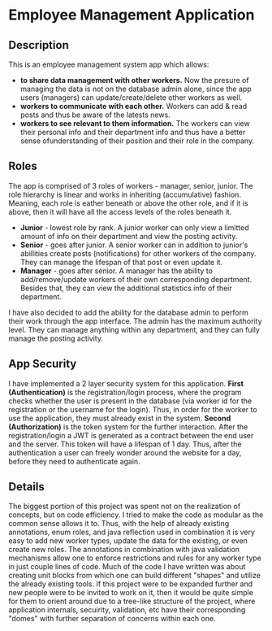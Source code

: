 # Employee Management Application


## Description
This is an employee management system app which allows:
* **to share data management with other workers.** Now the presure of managing the data is not on the database admin alone, since the app users (managers) can update/create/delete other workers as well.
* **workers to communicate with each other.** Workers can add & read posts and thus be aware of the latests news.
* **workers to see relevant to them information.** The workers can view their personal info and their department info and thus have a better sense ofunderstanding of their position and their role in the company.

## Roles
The app is comprised of 3 roles of workers - manager, senior, junior. The role hierarchy is linear and works in inheriting (accumulative) fashion. Meaning, each role is eather beneath or above the other role, and if it is above, then it will have all the access levels of the roles beneath it.

* **Junior** - lowest role by rank. A junior worker can only view a limitted amount of info on their department and view the posting activity.
* **Senior** - goes after junior. A senior worker can in addition to junior's abillities create posts (notifications) for other workers of the company. They can manage the lifespan of that post or even update it.
* **Manager** - goes after senior. A manager has the ability to add/remove/update workers of their own corresponding department. Besides that, they can view the additional statistics info of their department.

I have also decided to add the ability for the database admin to perform their work through the app interface. The admin has the maximum authority level. They can manage anything within any department, and they can fully manage the posting activity. 

## App Security
I have implemented a 2 layer security system for this application.
**First (Authentication)** is the registration/login process, where the program checks whether the user is present in the database (via worker id for the registration or the username for the login). Thus, in order for the worker to use the application, they must already exist in the system.
**Second (Authorization)** is the token system for the further interaction. After the registration/login a JWT is generated as a contract between the end user and the server. This token will have a lifespan of 1 day. Thus, after the authentication a user can freely wonder around the website for a day, before they need to authenticate again.

## Details
The biggest portion of this project was spent not on the realization of concepts, but on code efficiency.
I tried to make the code as modular as the common sense allows it to.
Thus, with the help of already existing annotations, enum roles, and java reflection used in combination it is very easy to add new worker types, update the data for the existing, or even create new roles. The annotations in combination with java validation mechanisms allow one to enforce restrictions and rules for any worker type in just couple lines of code.
Much of the code I have written was about creating unit blocks from which one can build different "shapes" and utilize the already existing tools.
If this project were to be expanded further and new people were to be invited to work on it, then it would be quite simple for them to orient around due to a tree-like structure of the project, where application internals, secuirity, validation, etc have their corresponding "domes" with further separation of concerns within each one.
